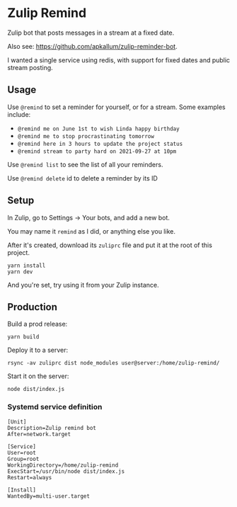 # Zulip Remind

Zulip bot that posts messages in a stream at a fixed date.

Also see: https://github.com/apkallum/zulip-reminder-bot.

I wanted a single service using redis, with support for fixed dates and public stream posting.

## Usage

Use `@remind` to set a reminder for yourself, or for a stream.
Some examples include:

- `@remind me on June 1st to wish Linda happy birthday`
- `@remind me to stop procrastinating tomorrow`
- `@remind here in 3 hours to update the project status`
- `@remind stream to party hard on 2021-09-27 at 10pm`

Use `@remind list` to see the list of all your reminders.

Use `@remind delete` id to delete a reminder by its ID

## Setup

In Zulip, go to Settings -> Your bots, and add a new bot.

You may name it `remind` as I did, or anything else you like.

After it's created, download its `zuliprc` file and put it at the root of this project.

```
yarn install
yarn dev
```

And you're set, try using it from your Zulip instance.

## Production

Build a prod release:

```
yarn build
```

Deploy it to a server:

```
rsync -av zuliprc dist node_modules user@server:/home/zulip-remind/
```

Start it on the server:

```
node dist/index.js
```

### Systemd service definition

```
[Unit]
Description=Zulip remind bot
After=network.target

[Service]
User=root
Group=root
WorkingDirectory=/home/zulip-remind
ExecStart=/usr/bin/node dist/index.js
Restart=always

[Install]
WantedBy=multi-user.target
```
